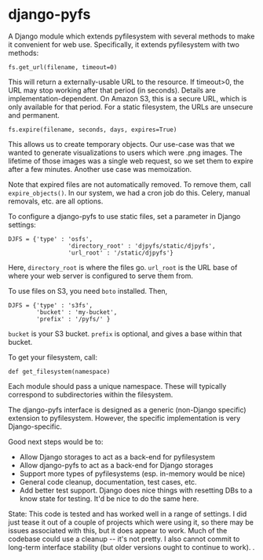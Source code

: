 django-pyfs
===========

A Django module which extends pyfilesystem with several methods to
make it convenient for web use. Specifically, it extends pyfilesystem
with two methods:

    fs.get_url(filename, timeout=0)

This will return a externally-usable URL to the resource. If
timeout>0, the URL may stop working after that period (in
seconds). Details are implementation-dependent. On Amazon S3, this is
a secure URL, which is only available for that period. For a static
filesystem, the URLs are unsecure and permanent. 

    fs.expire(filename, seconds, days, expires=True)

This allows us to create temporary objects. Our use-case was that we
wanted to generate visualizations to users which were .png images. The
lifetime of those images was a single web request, so we set them to
expire after a few minutes. Another use case was memoization.

Note that expired files are not automatically removed. To remove them,
call `expire_objects()`. In our system, we had a cron job do
this. Celery, manual removals, etc. are all options. 

To configure a django-pyfs to use static files, set a parameter in
Django settings: 

    DJFS = {'type' : 'osfs',
                     'directory_root' : 'djpyfs/static/djpyfs', 
                     'url_root' : '/static/djpyfs'}

Here, `directory_root` is where the files go. `url_root` is the URL
base of where your web server is configured to serve them from.

To use files on S3, you need `boto` installed. Then, 

    DJFS = {'type' : 's3fs',
            'bucket' : 'my-bucket', 
            'prefix' : '/pyfs/' } 

`bucket` is your S3 bucket. `prefix` is optional, and gives a base
within that bucket.

To get your filesystem, call: 

    def get_filesystem(namespace)

Each module should pass a unique namespace. These will typically
correspond to subdirectories within the filesystem. 

The django-pyfs interface is designed as a generic (non-Django
specific) extension to pyfilesystem. However, the specific
implementation is very Django-specific. 

Good next steps would be to:

* Allow Django storages to act as a back-end for pyfilesystem
* Allow django-pyfs to act as a back-end for Django storages
* Support more types of pyfilesystems (esp. in-memory would be nice)
* General code cleanup, documentation, test cases, etc. 
* Add better test support. Django does nice things with resetting 
  DBs to a know state for testing. It'd be nice to do the same here. 

State: This code is tested and has worked well in a range of
settings. I did just tease it out of a couple of projects which were
using it, so there may be issues associated with this, but it does
appear to work. Much of the codebase could use a cleanup -- it's not
pretty. I also cannot commit to long-term interface stability (but 
older versions ought to continue to work). . 
